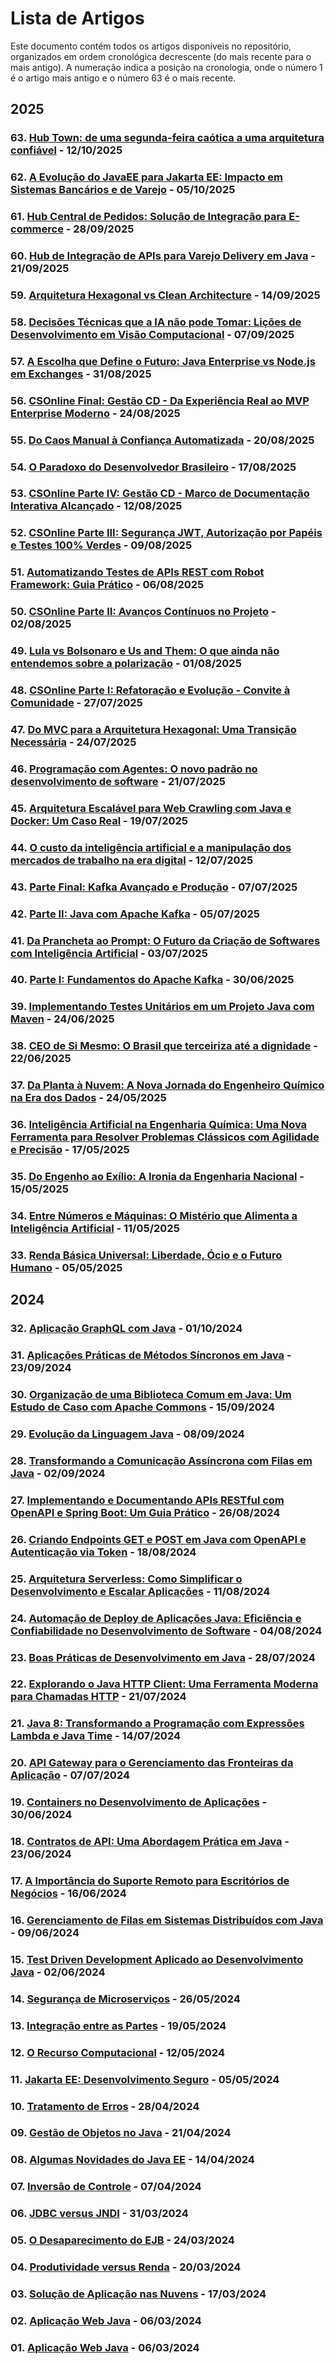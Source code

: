 # Lista de Artigos

Este documento contém todos os artigos disponíveis no repositório, organizados em ordem cronológica decrescente (do mais recente para o mais antigo). A numeração indica a posição na cronologia, onde o número 1 é o artigo mais antigo e o número 63 é o mais recente.

## 2025

### 63. [Hub Town: de uma segunda-feira caótica a uma arquitetura confiável](md/2025_10_12_hub_town_e_suas_tecnologias.md) - 12/10/2025

### 62. [A Evolução do JavaEE para Jakarta EE: Impacto em Sistemas Bancários e de Varejo](md/2025_10_05_a_evolucao_do_javaee_para_jakarta_ee_impacto_em_sistemas_bancarios_e_varejo.md) - 05/10/2025

### 61. [Hub Central de Pedidos: Solução de Integração para E-commerce](md/2025_09_28_hub_local_de_integracao_para_pequenas_cidades.md) - 28/09/2025

### 60. [Hub de Integração de APIs para Varejo Delivery em Java](md/2025_09_21_hub_de_integracao_de_apis_para_varejo_delivery_em_java.md) - 21/09/2025

### 59. [Arquitetura Hexagonal vs Clean Architecture](md/2025_09_14_arquitetura_hexagonal_vs_clean_architecture.md) - 14/09/2025

### 58. [Decisões Técnicas que a IA não pode Tomar: Lições de Desenvolvimento em Visão Computacional](md/2025_09_07_decisoes_tecnicas_que_a_ia_nao_pode_tomar_licoes_de_desenvolvimento_em_visao_computacional.md) - 07/09/2025

### 57. [A Escolha que Define o Futuro: Java Enterprise vs Node.js em Exchanges](md/2025_08_31_a_escolha_que_define_o_futuro_java_vs_node_js.md) - 31/08/2025

### 56. [CSOnline Final: Gestão CD - Da Experiência Real ao MVP Enterprise Moderno](md/2025_08_24_csonline_final_gestao_cd_da_experiencia_real_ao_mvp_enterprise_moderno.md) - 24/08/2025

### 55. [Do Caos Manual à Confiança Automatizada](md/2025_08_20_do_caus_manual_a_confianca_autamatizada.md) - 20/08/2025

### 54. [O Paradoxo do Desenvolvedor Brasileiro](md/2025_08_17_o_paradoxo_do_desenvolvedor_brasileiro.md) - 17/08/2025

### 53. [CSOnline Parte IV: Gestão CD - Marco de Documentação Interativa Alcançado](md/2025_08_12_csonline_parte_iv_gestao_cd_marco_de_documentacao_interativa_alcancado.md) - 12/08/2025

### 52. [CSOnline Parte III: Segurança JWT, Autorização por Papéis e Testes 100% Verdes](md/2025_08_09_csonline_parte_iii_seguranca_jwt_autorizacao_por_papeis_e_testes_100_verdes.md) - 09/08/2025

### 51. [Automatizando Testes de APIs REST com Robot Framework: Guia Prático](md/2025_08_06_automatizando_testes_de_apis_rest_com_robot_framework_guia_pratico.md) - 06/08/2025

### 50. [CSOnline Parte II: Avanços Contínuos no Projeto](md/2025_08_02_csonline_parte_ii_avancos_continuos_no_projeto.md) - 02/08/2025

### 49. [Lula vs Bolsonaro e Us and Them: O que ainda não entendemos sobre a polarização](md/2025_08_01_lula_vs_bolsonaro_e_us_and_them_o_que_ainda_nao_entendemos_sobre_a_polarizacao.md) - 01/08/2025

### 48. [CSOnline Parte I: Refatoração e Evolução - Convite à Comunidade](md/2025_07_27_csonline_parte_i_refatoracao_e_evolucao_convite_a_comunidade.md) - 27/07/2025

### 47. [Do MVC para a Arquitetura Hexagonal: Uma Transição Necessária](md/2025_07_24_do_mvc_para_a_arquitetura_hexagonal_uma_transicao_necessaria.md) - 24/07/2025

### 46. [Programação com Agentes: O novo padrão no desenvolvimento de software](md/2025_07_21_programacao_com_agentes_o_novo_padrao_no_desenvolvimento_de_software.md) - 21/07/2025

### 45. [Arquitetura Escalável para Web Crawling com Java e Docker: Um Caso Real](md/2025_07_19_arquitetura_escalavel_para_web_crawling_com_java_e_docker_um_caso_real.md) - 19/07/2025

### 44. [O custo da inteligência artificial e a manipulação dos mercados de trabalho na era digital](md/2025_07_12_o_custo_da_inteligencia_artificial_e_a_manipulacao_dos_mercados_de_trabalho_na_era_digital.md) - 12/07/2025

### 43. [Parte Final: Kafka Avançado e Produção](md/2025_07_07_parte_final_kafka_avancado_e_producao.md) - 07/07/2025

### 42. [Parte II: Java com Apache Kafka](md/2025_07_05_parte_ii_java_com_apache_kafka.md) - 05/07/2025

### 41. [Da Prancheta ao Prompt: O Futuro da Criação de Softwares com Inteligência Artificial](md/2025_07_03_da_prancheta_ao_prompt_o_futuro_da_criacao_de_softwares_com_inteligencia_artificial.md) - 03/07/2025

### 40. [Parte I: Fundamentos do Apache Kafka](md/2025_06_30_parte_i_fundamentos_do_apache_kafka.md) - 30/06/2025

### 39. [Implementando Testes Unitários em um Projeto Java com Maven](md/2025_06_24_implementando_testes_unitarios_em_um_projeto_java_com_maven.md) - 24/06/2025

### 38. [CEO de Si Mesmo: O Brasil que terceiriza até a dignidade](md/2025_06_22_ceo_de_si_mesmo_o_brasil_que_terceiriza_ate_a_dignidade.md) - 22/06/2025

### 37. [Da Planta à Nuvem: A Nova Jornada do Engenheiro Químico na Era dos Dados](md/2025_05_24_da_planta_a_nuvem_a_nova_jornada_do_engenheiro_quimico_na_era_dos_dados.md) - 24/05/2025

### 36. [Inteligência Artificial na Engenharia Química: Uma Nova Ferramenta para Resolver Problemas Clássicos com Agilidade e Precisão](md/2025_05_17_inteligencia_artificial_na_engenharia_quimica_uma_nova_ferramenta_para_resolver_problemas_classicos_com_agilidade_e_precisao.md) - 17/05/2025

### 35. [Do Engenho ao Exílio: A Ironia da Engenharia Nacional](md/2025_05_15_do_engenho_ao_exilio_a_ironia_da_engenharia_nacional.md) - 15/05/2025

### 34. [Entre Números e Máquinas: O Mistério que Alimenta a Inteligência Artificial](md/2025_05_11_entre_numeros_e_maquinas_o_misterio_que_alimenta_a_inteligencia_artificial.md) - 11/05/2025

### 33. [Renda Básica Universal: Liberdade, Ócio e o Futuro Humano](md/2025_05_05_renda_basica_universal_liberdade_ocio_e_o_futuro_humano.md) - 05/05/2025

## 2024

### 32. [Aplicação GraphQL com Java](md/2024_10_01_aplicacao_graph_ql_com_java.md) - 01/10/2024

### 31. [Aplicações Práticas de Métodos Síncronos em Java](md/2024_09_23_aplicacoes_praticas_de_metodos_sincronos_em_java.md) - 23/09/2024

### 30. [Organização de uma Biblioteca Comum em Java: Um Estudo de Caso com Apache Commons](md/2024_09_15_organizacao_de_uma_biblioteca_comum_em_java_um_estudo_de_caso_com_apache_commons.md) - 15/09/2024

### 29. [Evolução da Linguagem Java](md/2024_09_08_evolucao_da_linguagem_java.md) - 08/09/2024

### 28. [Transformando a Comunicação Assíncrona com Filas em Java](md/2024_09_02_transformando_a_comunicacao_assincrona_com_filas_em_java.md) - 02/09/2024

### 27. [Implementando e Documentando APIs RESTful com OpenAPI e Spring Boot: Um Guia Prático](md/2024_08_26_implementando_e_documentando_apis_restful_com_open_api_e_spring_boot_um_guia_pratico.md) - 26/08/2024

### 26. [Criando Endpoints GET e POST em Java com OpenAPI e Autenticação via Token](md/2024_08_18_criando_endpoints_get_e_post_em_java_com_open_api_e_autenticacao_via_token.md) - 18/08/2024

### 25. [Arquitetura Serverless: Como Simplificar o Desenvolvimento e Escalar Aplicações](md/2024_08_11_arquitetura_serverless_como_simplificar_o_desenvolvimento_e_escalar_aplicacoes.md) - 11/08/2024

### 24. [Automação de Deploy de Aplicações Java: Eficiência e Confiabilidade no Desenvolvimento de Software](md/2024_08_04_automacao_de_deploy_de_aplicacoes_java_eficiencia_e_confiabilidade_no_desenvolvimento_de_software.md) - 04/08/2024

### 23. [Boas Práticas de Desenvolvimento em Java](md/2024_07_28_boas_praticas_de_desenvolvimento_em_java.md) - 28/07/2024

### 22. [Explorando o Java HTTP Client: Uma Ferramenta Moderna para Chamadas HTTP](md/2024_07_21_explorando_o_java_http_client_uma_ferramenta_moderna_para_chamadas_http.md) - 21/07/2024

### 21. [Java 8: Transformando a Programação com Expressões Lambda e Java Time](md/2024_07_14_java_8_transformando_a_programacao_com_expressoes_lambda_e_java_time.md) - 14/07/2024

### 20. [API Gateway para o Gerenciamento das Fronteiras da Aplicação](md/2024_07_07_api_gateway_para_o_gerenciamento_das_fronteiras_da_aplicacao.md) - 07/07/2024

### 19. [Containers no Desenvolvimento de Aplicações](md/2024_06_30_containers_no_desenvolvimento_de_aplicacoes.md) - 30/06/2024

### 18. [Contratos de API: Uma Abordagem Prática em Java](md/2024_06_23_contratos_de_api_uma_abordagem_pratica_em_java.md) - 23/06/2024

### 17. [A Importância do Suporte Remoto para Escritórios de Negócios](md/2024_06_16_a_importancia_do_suporte_remoto_para_escritorios_de_negocios.md) - 16/06/2024

### 16. [Gerenciamento de Filas em Sistemas Distribuídos com Java](md/2024_06_09_gerenciamento_de_filas_em_sistemas_distribuidos_com_java.md) - 09/06/2024

### 15. [Test Driven Development Aplicado ao Desenvolvimento Java](md/2024_06_02_test_driven_development_aplicado_ao_desenvolvimento_java.md) - 02/06/2024

### 14. [Segurança de Microserviços](md/2024_05_26_seguranca_de_microservicos.md) - 26/05/2024

### 13. [Integração entre as Partes](md/2024_05_19_integracao_entre_as_partes.md) - 19/05/2024

### 12. [O Recurso Computacional](md/2024_05_12_o_recurso_computacional.md) - 12/05/2024

### 11. [Jakarta EE: Desenvolvimento Seguro](md/2024_05_05_jakarta_ee_desenvolvimento_seguro.md) - 05/05/2024

### 10. [Tratamento de Erros](md/2024_04_28_tratamento_de_erros.md) - 28/04/2024

### 09. [Gestão de Objetos no Java](md/2024_04_21_gestao_de_objetos_no_java.md) - 21/04/2024

### 08. [Algumas Novidades do Java EE](md/2024_04_14_algumas_novidades_do_java_ee.md) - 14/04/2024

### 07. [Inversão de Controle](md/2024_04_07_inversao_de_controle.md) - 07/04/2024

### 06. [JDBC versus JNDI](md/2024_03_31_jdbc_versus_jndi.md) - 31/03/2024

### 05. [O Desaparecimento do EJB](md/2024_03_24_o_desaparecimento_do_ejb.md) - 24/03/2024

### 04. [Produtividade versus Renda](md/2024_03_20_produtividade_versus_renda.md) - 20/03/2024

### 03. [Solução de Aplicação nas Nuvens](md/2024_03_17_solucao_de_aplicacao_nas_nuvens.md) - 17/03/2024

### 02. [Aplicação Web Java](md/2024_03_06_aplicacao_web_java.md) - 06/03/2024

### 01. [Aplicação Web Java](md/2024_03_06_aplicacao_web_java.md) - 06/03/2024